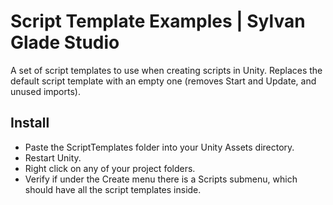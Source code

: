 # Script Template Examples | Sylvan Glade Studio

A set of script templates to use when creating scripts in Unity.
Replaces the default script template with an empty one (removes Start and Update, and unused imports).

## Install
- Paste the ScriptTemplates folder into your Unity Assets directory.
- Restart Unity.
- Right click on any of your project folders.
- Verify if under the Create menu there is a Scripts submenu, which should have all the script templates inside.
